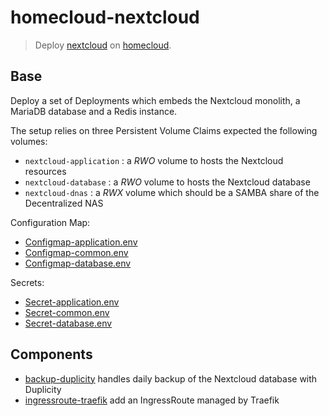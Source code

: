 # homecloud-nextcloud

> Deploy [nextcloud] on [homecloud].

[nextcloud]: https://nextcloud.com
[homecloud]: https://github.com/tmorin/homecloud-ansible

## Base

Deploy a set of Deployments which embeds the Nextcloud monolith, a MariaDB database and a Redis instance.

The setup relies on three Persistent Volume Claims expected the following volumes:

- `nextcloud-application` : a _RWO_ volume to hosts the Nextcloud resources
- `nextcloud-database` : a _RWO_ volume to hosts the Nextcloud database
- `nextcloud-dnas` : a _RWX_ volume which should be a SAMBA share of the Decentralized NAS

Configuration Map:

- [Configmap-application.env](./base/Configmap-application.env)
- [Configmap-common.env](./base/Configmap-common.env)
- [Configmap-database.env](./base/Configmap-database.env)

Secrets:

- [Secret-application.env](./base/Secret-application.env)
- [Secret-common.env](./base/Secret-common.env)
- [Secret-database.env](./base/Secret-database.env)

## Components

- [backup-duplicity](components/backup-duplicity) handles daily backup of the Nextcloud database with Duplicity
- [ingressroute-traefik](components/ingressroute-traefik) add an IngressRoute managed by Traefik
